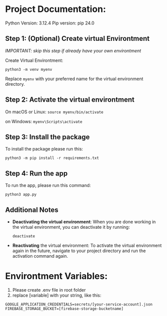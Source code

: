 # Project Documentation:

Python Version: 3.12.4
Pip version: pip 24.0

## Step 1: (Optional) Create virtual Environtment 

 
*IMPORTANT: skip this step if already have your own environtment*

Create Virtual Environtment:

```python3 -m venv myenv```

Replace `myenv` with your preferred name for the virtual environment directory.


## Step 2: Activate the virtual environtment

On macOS or Linux:
```source myenv/bin/activate```


on Windows:
```myenv\Scripts\activate```

## Step 3: Install the package

To install the package please run this:

```python3 -m pip install -r requirements.txt```


## Step 4: Run the app

To run the app, please run this command:

```python3 app.py```

## Additional Notes

 - **Deactivating the virtual environment**: When you are done working in the virtual environment, you can deactivate it by running:

   ```deactivate```
 
 - **Reactivating** the virtual environment: To activate the virtual environment again in the future, navigate to your project directory and run the activation command again.

 # Environtment Variables:

1. Please create .env file in root folder
2. replace [variable] with your string, like this:
```
GOOGLE_APPLICATION_CREDENTIALS=secrets/[your-service-account].json
FIREBASE_STORAGE_BUCKET=[firebase-storage-bucketname]
```
